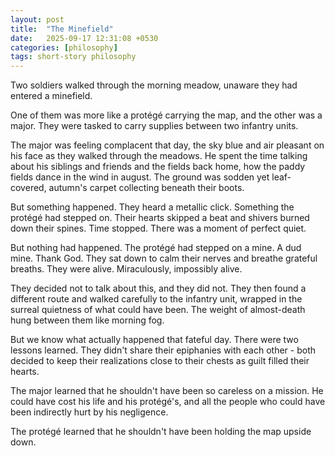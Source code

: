 ```yaml
---
layout: post
title:  "The Minefield"
date:   2025-09-17 12:31:08 +0530
categories: [philosophy]
tags: short-story philosophy 
---
```


Two soldiers walked through the morning meadow, unaware they had entered a minefield. 

One of them was more like a protégé carrying the map, and the other was a major. They were tasked to carry supplies between two infantry units.

The major was feeling complacent that day, the sky blue and air pleasant on his face as they walked through the meadows. He spent the time talking about his siblings and friends and the fields back home, how the paddy fields dance in the wind in august. The ground was sodden yet leaf-covered, autumn's carpet collecting beneath their boots.

But something happened. 
They heard a metallic click. Something the protégé had stepped on.
Their hearts skipped a beat and shivers burned down their spines. Time stopped. There was a moment of perfect quiet. 

But nothing had happened.
The protégé had stepped on a mine. A dud mine.
Thank God.
They sat down to calm their nerves and breathe grateful breaths. They were alive. Miraculously, impossibly alive.

They decided not to talk about this, and they did not. They then found a different route and walked carefully to the infantry unit, wrapped in the surreal quietness of what could have been. The weight of almost-death hung between them like morning fog.

But we know what actually happened that fateful day.
There were two lessons learned. They didn't share their epiphanies with each other - both decided to keep their realizations close to their chests as guilt filled their hearts.

The major learned that he shouldn't have been so careless on a mission. He could have cost his life and his protégé's, and all the people who could have been indirectly hurt by his negligence.

The protégé learned that he shouldn't have been holding the map upside down.